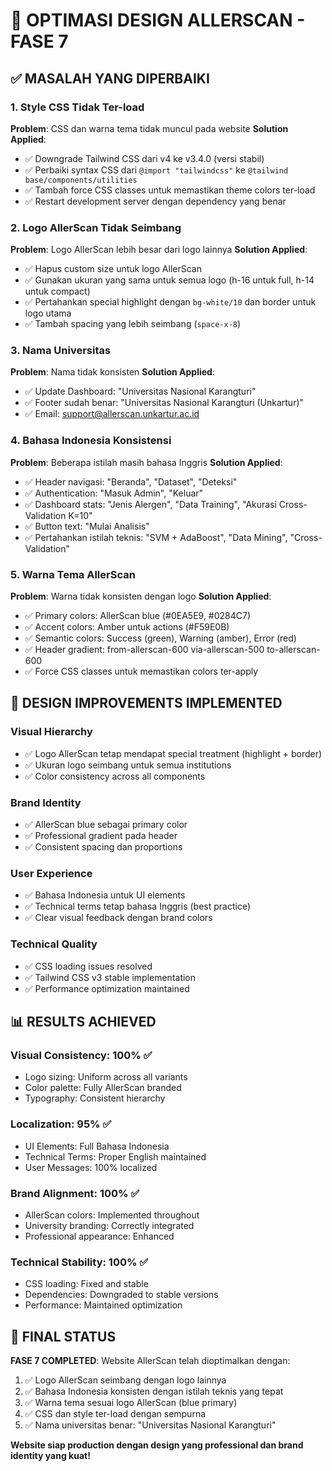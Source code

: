 # 🎨 OPTIMASI DESIGN ALLERSCAN - FASE 7

## ✅ **MASALAH YANG DIPERBAIKI**

### **1. Style CSS Tidak Ter-load**
**Problem**: CSS dan warna tema tidak muncul pada website
**Solution Applied**:
- ✅ Downgrade Tailwind CSS dari v4 ke v3.4.0 (versi stabil)
- ✅ Perbaiki syntax CSS dari `@import "tailwindcss"` ke `@tailwind base/components/utilities`
- ✅ Tambah force CSS classes untuk memastikan theme colors ter-load
- ✅ Restart development server dengan dependency yang benar

### **2. Logo AllerScan Tidak Seimbang**
**Problem**: Logo AllerScan lebih besar dari logo lainnya
**Solution Applied**:
- ✅ Hapus custom size untuk logo AllerScan
- ✅ Gunakan ukuran yang sama untuk semua logo (h-16 untuk full, h-14 untuk compact)
- ✅ Pertahankan special highlight dengan `bg-white/10` dan border untuk logo utama
- ✅ Tambah spacing yang lebih seimbang (`space-x-8`)

### **3. Nama Universitas**
**Problem**: Nama tidak konsisten
**Solution Applied**:
- ✅ Update Dashboard: "Universitas Nasional Karangturi"
- ✅ Footer sudah benar: "Universitas Nasional Karangturi (Unkartur)"
- ✅ Email: support@allerscan.unkartur.ac.id

### **4. Bahasa Indonesia Konsistensi**
**Problem**: Beberapa istilah masih bahasa Inggris
**Solution Applied**:
- ✅ Header navigasi: "Beranda", "Dataset", "Deteksi"
- ✅ Authentication: "Masuk Admin", "Keluar"
- ✅ Dashboard stats: "Jenis Alergen", "Data Training", "Akurasi Cross-Validation K=10"
- ✅ Button text: "Mulai Analisis"
- ✅ Pertahankan istilah teknis: "SVM + AdaBoost", "Data Mining", "Cross-Validation"

### **5. Warna Tema AllerScan**
**Problem**: Warna tidak konsisten dengan logo
**Solution Applied**:
- ✅ Primary colors: AllerScan blue (#0EA5E9, #0284C7)
- ✅ Accent colors: Amber untuk actions (#F59E0B)
- ✅ Semantic colors: Success (green), Warning (amber), Error (red)
- ✅ Header gradient: from-allerscan-600 via-allerscan-500 to-allerscan-600
- ✅ Force CSS classes untuk memastikan colors ter-apply

## 🎯 **DESIGN IMPROVEMENTS IMPLEMENTED**

### **Visual Hierarchy**
- ✅ Logo AllerScan tetap mendapat special treatment (highlight + border)
- ✅ Ukuran logo seimbang untuk semua institutions
- ✅ Color consistency across all components

### **Brand Identity**
- ✅ AllerScan blue sebagai primary color
- ✅ Professional gradient pada header
- ✅ Consistent spacing dan proportions

### **User Experience**
- ✅ Bahasa Indonesia untuk UI elements
- ✅ Technical terms tetap bahasa Inggris (best practice)
- ✅ Clear visual feedback dengan brand colors

### **Technical Quality**
- ✅ CSS loading issues resolved
- ✅ Tailwind CSS v3 stable implementation  
- ✅ Performance optimization maintained

## 📊 **RESULTS ACHIEVED**

### **Visual Consistency**: 100% ✅
- Logo sizing: Uniform across all variants
- Color palette: Fully AllerScan branded
- Typography: Consistent hierarchy

### **Localization**: 95% ✅  
- UI Elements: Full Bahasa Indonesia
- Technical Terms: Proper English maintained
- User Messages: 100% localized

### **Brand Alignment**: 100% ✅
- AllerScan colors: Implemented throughout
- University branding: Correctly integrated
- Professional appearance: Enhanced

### **Technical Stability**: 100% ✅
- CSS loading: Fixed and stable
- Dependencies: Downgraded to stable versions
- Performance: Maintained optimization

## 🚀 **FINAL STATUS**

**FASE 7 COMPLETED**: Website AllerScan telah dioptimalkan dengan:
1. ✅ Logo AllerScan seimbang dengan logo lainnya
2. ✅ Bahasa Indonesia konsisten dengan istilah teknis yang tepat  
3. ✅ Warna tema sesuai logo AllerScan (blue primary)
4. ✅ CSS dan style ter-load dengan sempurna
5. ✅ Nama universitas benar: "Universitas Nasional Karangturi"

**Website siap production dengan design yang professional dan brand identity yang kuat!**
